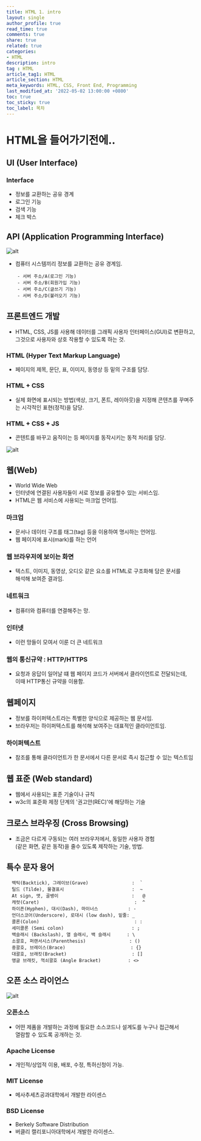 ```yaml
---
title: HTML 1. intro
layout: single
author_profile: true
read_time: true
comments: true
share: true
related: true
categories:
- HTML
description: intro
tag : HTML
article_tag1: HTML
article_section: HTML
meta_keywords: HTML, CSS, Front End, Programming
last_modified_at: '2022-05-02 13:00:00 +0800'
toc: true
toc_sticky: true
toc_label: 목차
---
```


HTML을 들어가기전에..
=====================

## UI (User Interface)

### Interface 

* 정보를 교환하는 공유 경계
* 로그인 기능
* 검색 기능
* 체크 박스 

## API (Application Programming Interface)

![alt](/assets/images/post/html/4.png)

* 컴퓨터 시스템끼리 정보를 교환하는 공유 경계임.

```
    - 서버 주소/A(로그인 기능)
    - 서버 주소/B(회원가입 기능)
    - 서버 주소/C(글쓰기 기능)
    - 서버 주소/D(불러오기 기능)
```

## 프론트엔드 개발

* HTML, CSS, JS를 사용해 데이터를 그래픽 사용자 인터페이스(GUI)로 변환하고,  
  그것으로 사용자와 상호 작용할 수 있도록 하는 것.

### HTML (Hyper Text Markup Language)

* 페이지의 제목, 문단, 표, 이미지, 동영상 등 밑의 구조를 담당.

### HTML + CSS

* 실제 화면에 표시되는 방법(색상, 크기, 폰트, 레이아웃)을 지정해
  콘텐츠를 꾸며주는 시각적인 표현(정적)을 담당.

### HTML + CSS + JS

* 콘텐트를 바꾸고 움직이는 등 페이지를 동작시키는 동적 처리를 담당.

![alt](/assets/images/post/html/5.png)

## 웹(Web)

* World Wide Web
* 인터넷에 연결된 사용자들이 서로 정보를 공유할수 있는 서비스임.
* HTML은 웹 서비스에 사용되는 마크업 언어임.

### 마크업

* 문서나 데이터 구조를 태그(tag) 등을 이용하여 명시하는 언어임.
* 웹 페이지에 표시(mark)를 하는 언어

### 웹 브라우저에 보이는 화면

* 텍스트, 이미지, 동영상, 오디오 같은 요소를 HTML로 구조화해 담은 문서를  
  해석해 보여준 결과임.

### 네트워크

* 컴퓨터와 컴퓨터를 연결해주는 망.

### 인터넷

* 이런 망들이 모여서 이룬 더 큰 네트워크

### 웹의 통신규약 : HTTP/HTTPS

* 요청과 응답이 일어날 떄 웹 페이지 코드가 서버에서 클라이언트로 전달되는데,  
  이때 HTTP통신 규약을 이용함.

## 웹페이지

* 정보를 하이퍼텍스트라는 특별한 양식으로 제공하는 웹 문서임.
* 브라우저는 하이퍼텍스트를 해석해 보여주는 대표적인 클라이언트임.

### 하이퍼텍스트
* 참조를 통해 클라이언트가 한 문서에서 다른 문서로 즉시 접근할 수 있는 텍스트임

## 웹 표준 (Web standard)

* 웹에서 사용되는 표준 기술이나 규칙
* w3c의 표준화 제정 단계의 '권고안(REC)'에 해당하는 기술

## 크로스 브라우징 (Cross Browsing)

* 조금은 다르게 구동되는 여러 브라우저에서, 동일한 사용자 경험  
  (같은 화면, 같은 동작)을 줄수 있도록 제작하는 기술, 방법.

## 특수 문자 용어

```
  백틱(Backtick), 그레이브(Grave)                :  `
  틸드 (Tilde), 물결표시                         :  ~
  At sign, 앳, 골뱅이                           :   @
  캐럿(Caret)                                   :  ^
  하이픈(Hyphen), 대시(Dash), 마이너스           : -
  언더스코어(Underscore), 로대시 (low dash), 밑줄: _
  콜론(Colon)                                   : :
  세미콜론 (Semi colon)                         : ;
  백슬래시 (Backslash), 열 슬래시, 백 슬래시      : \
  소괄호, 퍼랜서시스(Parenthesis)                : ()
  중괄호, 브레이스(Brace)                        : {}
  대괄호, 브래킷(Bracket)                        : []
  앵글 브래킷, 꺽쇠괄호 (Angle Bracket)          : <>
```

## 오픈 소스 라이언스

![alt](/assets/images/post/html/6.png)

### 오픈소스 

* 어떤 제품을 개발하는 과정에 필요한 소스코드나 설계도를 누구나 접근해서  
  열람할 수 있도록 공개하는 것.

### Apache License

* 개인적/상업적 이용, 배포, 수정, 특허신청이 가능.

### MIT License

* 메사추세츠공과대학에서 개발한 라이센스

### BSD License

* Berkely Software Distribution
* 버클리 캘리포니아대학에서 개발한 라이센스.


